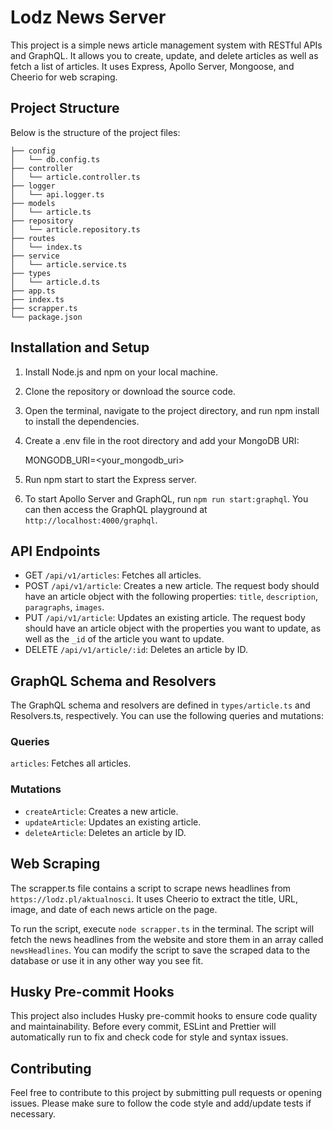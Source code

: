 # Lodz News Server

This project is a simple news article management system with RESTful APIs and GraphQL. It allows you to create, update, and delete articles as well as fetch a list of articles. It uses Express, Apollo Server, Mongoose, and Cheerio for web scraping.

## Project Structure

Below is the structure of the project files:

    ├── config
    │   └── db.config.ts
    ├── controller
    │   └── article.controller.ts
    ├── logger
    │   └── api.logger.ts
    ├── models
    │   └── article.ts
    ├── repository
    │   └── article.repository.ts
    ├── routes
    │   └── index.ts
    ├── service
    │   └── article.service.ts
    ├── types
    │   └── article.d.ts
    ├── app.ts
    ├── index.ts
    ├── scrapper.ts
    └── package.json

## Installation and Setup

1. Install Node.js and npm on your local machine.
2. Clone the repository or download the source code.
3. Open the terminal, navigate to the project directory, and run npm install to install the dependencies.
4. Create a .env file in the root directory and add your MongoDB URI:

    MONGODB_URI=<your_mongodb_uri>

5. Run npm start to start the Express server.

6. To start Apollo Server and GraphQL, run `npm run start:graphql`. You can then access the GraphQL playground at `http://localhost:4000/graphql`.

## API Endpoints

- GET `/api/v1/articles`: Fetches all articles.
- POST `/api/v1/article`: Creates a new article. The request body should have an article object with the following properties: `title`, `description`, `paragraphs`, `images`.
- PUT `/api/v1/article`: Updates an existing article. The request body should have an article object with the properties you want to update, as well as the `_id` of the article you want to update.
- DELETE `/api/v1/article/:id`: Deletes an article by ID.

## GraphQL Schema and Resolvers

The GraphQL schema and resolvers are defined in `types/article.ts` and Resolvers.ts, respectively. You can use the following queries and mutations:

### Queries

`articles`: Fetches all articles.

### Mutations

- `createArticle`: Creates a new article.
- `updateArticle`: Updates an existing article.
- `deleteArticle`: Deletes an article by ID.

## Web Scraping

The scrapper.ts file contains a script to scrape news headlines from `https://lodz.pl/aktualnosci`. It uses Cheerio to extract the title, URL, image, and date of each news article on the page.

To run the script, execute `node scrapper.ts` in the terminal. The script will fetch the news headlines from the website and store them in an array called `newsHeadlines`. You can modify the script to save the scraped data to the database or use it in any other way you see fit.

## Husky Pre-commit Hooks

This project also includes Husky pre-commit hooks to ensure code quality and maintainability. Before every commit, ESLint and Prettier will automatically run to fix and check code for style and syntax issues.

## Contributing

Feel free to contribute to this project by submitting pull requests or opening issues. Please make sure to follow the code style and add/update tests if necessary.
